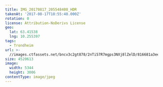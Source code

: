 ```yaml
---
title: IMG_20170817_205548408_HDR
takenAt: '2017-08-17T18:55:48.000Z'
rotation: 0
license: Attribution-NoDerivs License
geo:
  lat: 63.41538
  lng: 10.255397
tags:
  - Trondheim
url: >-
  //images.ctfassets.net/bncv3c2gt878/2nTi57R7mgps3NXj8lZelD/816681a3eea6ab1129133ca200a0ab3a/img_20170817_205548408_hdr_36589254686_o
size: 4520613
image:
  width: 5344
  height: 3006
contentType: image/jpeg
---
```


